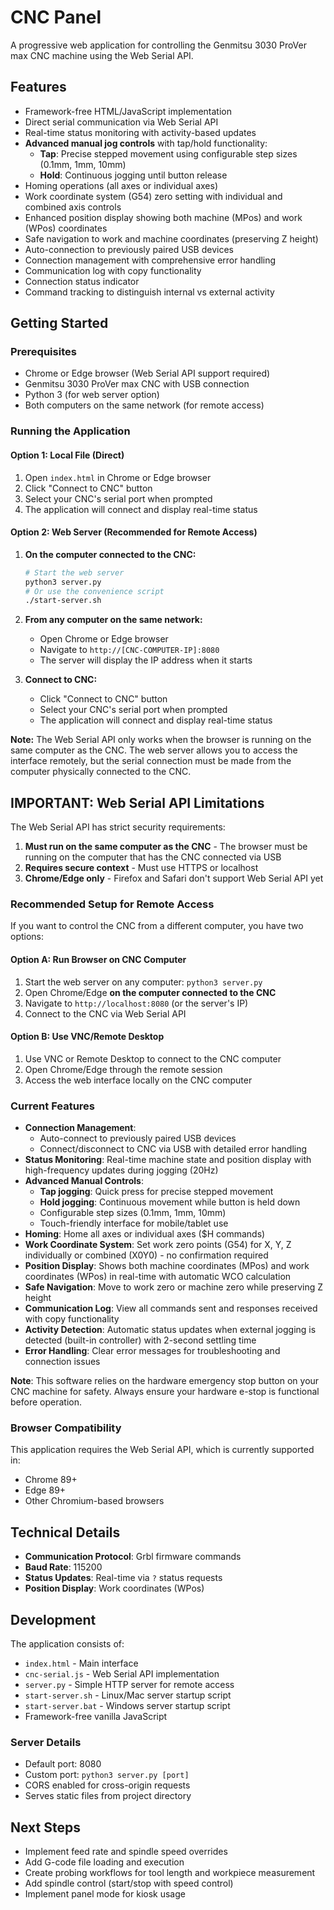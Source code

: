 # CNC Panel

A progressive web application for controlling the Genmitsu 3030 ProVer max CNC machine using the Web Serial API.

## Features

- Framework-free HTML/JavaScript implementation
- Direct serial communication via Web Serial API
- Real-time status monitoring with activity-based updates
- **Advanced manual jog controls** with tap/hold functionality:
  - **Tap**: Precise stepped movement using configurable step sizes (0.1mm, 1mm, 10mm)
  - **Hold**: Continuous jogging until button release
- Homing operations (all axes or individual axes)
- Work coordinate system (G54) zero setting with individual and combined axis controls
- Enhanced position display showing both machine (MPos) and work (WPos) coordinates
- Safe navigation to work and machine coordinates (preserving Z height)
- Auto-connection to previously paired USB devices
- Connection management with comprehensive error handling
- Communication log with copy functionality
- Connection status indicator
- Command tracking to distinguish internal vs external activity

## Getting Started

### Prerequisites

- Chrome or Edge browser (Web Serial API support required)
- Genmitsu 3030 ProVer max CNC with USB connection
- Python 3 (for web server option)
- Both computers on the same network (for remote access)

### Running the Application

#### Option 1: Local File (Direct)
1. Open `index.html` in Chrome or Edge browser
2. Click "Connect to CNC" button
3. Select your CNC's serial port when prompted
4. The application will connect and display real-time status

#### Option 2: Web Server (Recommended for Remote Access)
1. **On the computer connected to the CNC:**
   ```bash
   # Start the web server
   python3 server.py
   # Or use the convenience script
   ./start-server.sh
   ```
   
2. **From any computer on the same network:**
   - Open Chrome or Edge browser
   - Navigate to `http://[CNC-COMPUTER-IP]:8080`
   - The server will display the IP address when it starts
   
3. **Connect to CNC:**
   - Click "Connect to CNC" button
   - Select your CNC's serial port when prompted
   - The application will connect and display real-time status

**Note:** The Web Serial API only works when the browser is running on the same computer as the CNC. The web server allows you to access the interface remotely, but the serial connection must be made from the computer physically connected to the CNC.

## IMPORTANT: Web Serial API Limitations

The Web Serial API has strict security requirements:

1. **Must run on the same computer as the CNC** - The browser must be running on the computer that has the CNC connected via USB
2. **Requires secure context** - Must use HTTPS or localhost
3. **Chrome/Edge only** - Firefox and Safari don't support Web Serial API yet

### Recommended Setup for Remote Access

If you want to control the CNC from a different computer, you have two options:

#### Option A: Run Browser on CNC Computer
1. Start the web server on any computer: `python3 server.py`
2. Open Chrome/Edge **on the computer connected to the CNC**
3. Navigate to `http://localhost:8080` (or the server's IP)
4. Connect to the CNC via Web Serial API

#### Option B: Use VNC/Remote Desktop
1. Use VNC or Remote Desktop to connect to the CNC computer
2. Open Chrome/Edge through the remote session
3. Access the web interface locally on the CNC computer

### Current Features

- **Connection Management**: 
  - Auto-connect to previously paired USB devices
  - Connect/disconnect to CNC via USB with detailed error handling
- **Status Monitoring**: Real-time machine state and position display with high-frequency updates during jogging (20Hz)
- **Advanced Manual Controls**: 
  - **Tap jogging**: Quick press for precise stepped movement
  - **Hold jogging**: Continuous movement while button is held down
  - Configurable step sizes (0.1mm, 1mm, 10mm)
  - Touch-friendly interface for mobile/tablet use
- **Homing**: Home all axes or individual axes ($H commands)
- **Work Coordinate System**: Set work zero points (G54) for X, Y, Z individually or combined (X0Y0) - no confirmation required
- **Position Display**: Shows both machine coordinates (MPos) and work coordinates (WPos) in real-time with automatic WCO calculation
- **Safe Navigation**: Move to work zero or machine zero while preserving Z height
- **Communication Log**: View all commands sent and responses received with copy functionality
- **Activity Detection**: Automatic status updates when external jogging is detected (built-in controller) with 2-second settling time
- **Error Handling**: Clear error messages for troubleshooting and connection issues

**Note**: This software relies on the hardware emergency stop button on your CNC machine for safety. Always ensure your hardware e-stop is functional before operation.

### Browser Compatibility

This application requires the Web Serial API, which is currently supported in:
- Chrome 89+
- Edge 89+
- Other Chromium-based browsers

## Technical Details

- **Communication Protocol**: Grbl firmware commands
- **Baud Rate**: 115200
- **Status Updates**: Real-time via `?` status requests
- **Position Display**: Work coordinates (WPos)

## Development

The application consists of:
- `index.html` - Main interface
- `cnc-serial.js` - Web Serial API implementation
- `server.py` - Simple HTTP server for remote access
- `start-server.sh` - Linux/Mac server startup script
- `start-server.bat` - Windows server startup script
- Framework-free vanilla JavaScript

### Server Details
- Default port: 8080
- Custom port: `python3 server.py [port]`
- CORS enabled for cross-origin requests
- Serves static files from project directory

## Next Steps

- Implement feed rate and spindle speed overrides  
- Add G-code file loading and execution
- Create probing workflows for tool length and workpiece measurement
- Add spindle control (start/stop with speed control)
- Implement panel mode for kiosk usage

